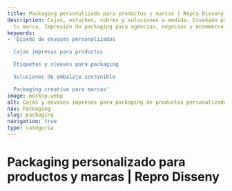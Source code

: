 ```yaml
---
title: Packaging personalizado para productos y marcas | Repro Disseny
description: Cajas, estuches, sobres y soluciones a medida. Diseñado para destacar
  tu marca. Impresión de packaging para agencias, negocios y ecommerce.
keywords:
- 'Diseño de envases personalizados​

  Cajas impresas para productos​

  Etiquetas y sleeves para packaging​

  Soluciones de embalaje sostenible​

  Packaging creativo para marcas'
image: mockup.webp
alt: Cajas y envases impresos para packaging de productos personalizados en Cataluña
nav: Packaging
slug: packaging
navigation: true
type: categoria
---
```


# Packaging personalizado para productos y marcas | Repro Disseny

